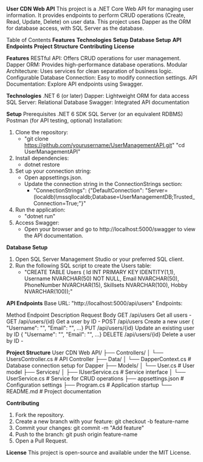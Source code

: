 **User CDN Web API**
This project is a .NET Core Web API for managing user information. It provides endpoints to perform CRUD operations (Create, Read, Update, Delete) on user data. This project uses Dapper as the ORM for database access, with SQL Server as the database.

Table of Contents
**Features**
**Technologies**
**Setup**
**Database Setup**
**API Endpoints**
**Project Structure**
**Contributing**
**License**

**Features**
RESTful API: Offers CRUD operations for user management.
Dapper ORM: Provides high-performance database operations.
Modular Architecture: Uses services for clean separation of business logic.
Configurable Database Connection: Easy to modify connection settings.
API Documentation: Explore API endpoints using Swagger.

**Technologies**
.NET 6 (or later)
Dapper: Lightweight ORM for data access
SQL Server: Relational Database
Swagger: Integrated API documentation

**Setup**
Prerequisites
.NET 6 SDK
SQL Server (or an equivalent RDBMS)
Postman (for API testing, optional)
  Installation:
  1. Clone the repository:
     - "git clone https://github.com/yourusername/UserManagementAPI.git"
        "cd UserManagementAPI"
  2. Install dependencies:
     - dotnet restore
  3. Set up your connection string:
     - Open appsettings.json.
     - Update the connection string in the ConnectionStrings section:
       - "ConnectionStrings": {"DefaultConnection": "Server=(localdb)\\mssqllocaldb;Database=UserManagementDB;Trusted_Connection=True;"}"
  4. Run the application:
     - "dotnet run"
  5. Access Swagger:
     - Open your browser and go to http://localhost:5000/swagger to view the API documentation.
       
**Database Setup**
  1. Open SQL Server Management Studio or your preferred SQL client.
  2. Run the following SQL script to create the Users table:
     - "CREATE TABLE Users (
    Id INT PRIMARY KEY IDENTITY(1,1),
    Username NVARCHAR(50) NOT NULL,
    Email NVARCHAR(50),
    PhoneNumber NVARCHAR(15),
    Skillsets NVARCHAR(100),
    Hobby NVARCHAR(100));"

**API Endpoints**
  Base URL: "http://localhost:5000/api/users"
  Endpoints:
    
  Method	Endpoint	        Description	                    Request Body
  GET	    /api/users	      Get all users	                  -
  GET	    /api/users/{id}	  Get a user by ID	              -
  POST	  /api/users	      Create a new user	              { "Username": "", "Email": "", ...}
  PUT	    /api/users/{id}	  Update an existing user by ID	  { "Username": "", "Email": "", ...}
  DELETE	/api/users/{id}	  Delete a user by ID	            -
  
**Project Structure**
  User CDN Web API/
    ├── Controllers/
    │   └── UsersController.cs           # API Controller
    ├── Data/
    │   └── DapperContext.cs             # Database connection setup for Dapper
    ├── Models/
    │   └── User.cs                      # User model
    ├── Services/
    │   ├── IUserService.cs              # Service interface
    │   └── UserService.cs               # Service for CRUD operations
    ├── appsettings.json                 # Configuration settings
    ├── Program.cs                       # Application startup
    └── README.md                        # Project documentation

**Contributing**
  1. Fork the repository.
  2. Create a new branch with your feature: git checkout -b feature-name
  3. Commit your changes: git commit -m "Add feature"
  4. Push to the branch: git push origin feature-name
  5. Open a Pull Request.

**License**
  This project is open-source and available under the MIT License.

